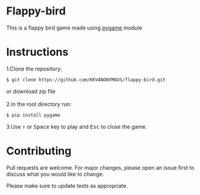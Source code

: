 # Flappy-bird
This is a flappy bird game made using <a href="https://www.pygame.org/news">pygame</a> module
# Instructions

1.Clone the repository:<br>
```bash
$ git clone https://github.com/KKVANONYMOUS/flappy-bird.git
```
 or download zip file<br>
 <br>
2.In the root directory run:
```bash
$ pip install pygame
 ```
3.Use <kbd>&uarr;</kbd> or <kbd>Space</kbd> key to play and <kbd>Esc</kbd> to close the game.

# Contributing
Pull requests are welcome. For major changes, please open an issue first to discuss what you would like to change.

Please make sure to update tests as appropriate.
